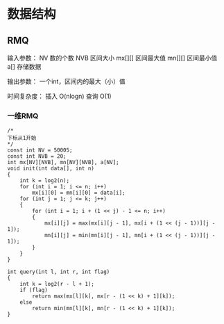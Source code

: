 # 数据结构

## RMQ
> 
输入参数：
NV 数的个数
NVB 区间大小
mx[][] 区间最大值
mn[][] 区间最小值
a[] 存储数据

> 
输出参数：
一个int，区间内的最大（小）值

> 
时间复杂度：
插入 O(nlogn)
查询 O(1)

### 一维RMQ
```
/*
下标从1开始
*/
const int NV = 50005;
const int NVB = 20;
int mx[NV][NVB], mn[NV][NVB], a[NV];
void init(int data[], int n)
{
    int k = log2(n);
    for (int i = 1; i <= n; i++)
        mx[i][0] = mn[i][0] = data[i];
    for (int j = 1; j <= k; j++)
    {
        for (int i = 1; i + (1 << j) - 1 <= n; i++)
        {
            mx[i][j] = max(mx[i][j - 1], mx[i + (1 << (j - 1))][j - 1]);
            mn[i][j] = min(mn[i][j - 1], mn[i + (1 << (j - 1))][j - 1]);
        }
    }
}

int query(int l, int r, int flag)
{
    int k = log2(r - l + 1);
    if (flag)
        return max(mx[l][k], mx[r - (1 << k) + 1][k]);
    else
        return min(mn[l][k], mn[r - (1 << k) + 1][k]);
}
```

